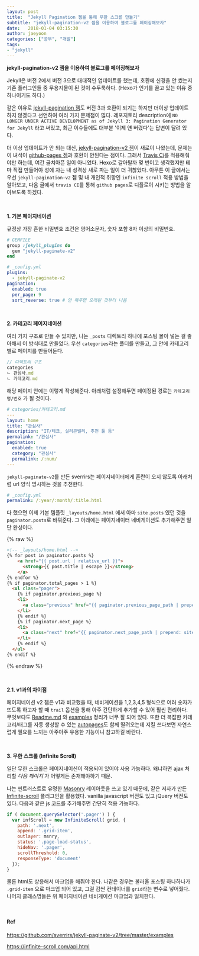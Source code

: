 ```yaml
---
layout: post
title:  "Jekyll Pagination 젬을 통해 무한 스크롤 만들기"
subtitle: "jekyll-pagination-v2 젬을 이용하여 블로그를 페이징해보자"
date:   2018-01-04 03:15:30
author: jaeyoon
categories: ["공부", "개발"]
tags:
- "jekyll"
---
```


**jekyll-pagination-v2 젬을 이용하여 블로그를 페이징해보자**

Jekyll은 버전 2에서 버전 3으로 대대적인 업데이트를 했는데, 호환에 신경을 안 썼는지 기존 플러그인들 중 무용지물이 된 것이 수두룩하다. (Hexo가 인기를 끌고 있는 이유 중 하나이기도 하다.)

같은 이유로 [jekyll-pagination 젬](https://github.com/jekyll/jekyll-paginate)도 버전 3과 호환이 되기는 하지만 더이상 업데이트하지 않겠다고 선언하여 여러 가지 문제점이 많다. 레포지토리 description에 `NO LONGER UNDER ACTIVE DEVELOPMENT as of Jekyll 3: Pagination Generator for Jekyll` 라고 써있고, 최근 이슈들에도 대부분 '이제 얜 버렸다'는 답변이 달려 있다.

더 이상 업데이트가 안 되는 대신, [jekyll-pagination-v2 젬](https://github.com/sverrirs/jekyll-paginate-v2)이 새로이 나왔는데, 문제는 이 녀석이 [github-pages 젬](https://github.com/github/pages-gem)과 호환이 안된다는 점이다. 그래서 [Travis Ci](https://travis-ci.org)를 적용해줘야만 하는데, 여간 골치아픈 일이 아니었다. Hexo로 갈아탈까 몇 번이고 생각했지만 테마 직접 만들어야 성에 차는 내 성격상 새로 파는 일이 더 귀찮았다. 아무튼 이 글에서는 우선 `jekyll-pagination-v2` 젬 및 내 개인적 취향인 `infinite scroll` 적용 방법을 알아보고, 다음 글에서 `travis CI`를 통해 `github pages`로 디플로이 시키는 방법을 알아보도록 하겠다.

<br>

**1. 기본 페이지네이션**

규정상 가장 흔한 비밀번호 조건은 영어소문자, 숫자 포함 8자 이상의 비밀번호.

```ruby
# GEMFILE
group :jekyll_plugins do
  gem "jekyll-paginate-v2"
end
```
```yaml
# _config.yml
plugins:
  - jekyll-paginate-v2
pagination:
  enabled: true
  per_page: 9
  sort_reverse: true # 안 해주면 오래된 것부터 나옴
```
<br>

**2. 카테고리 페이지네이션**

여러 가지 구조로 만들 수 있지만, 나는 `_posts` 디렉토리 하나에 포스팅 몰아 넣는 걸 좋아해서 이 방식대로 만들었다. 우선 `categories`라는 폴더를 만들고, 그 안에 카테고리별로  페이지를 만들어둔다.

```javascript
// 디렉토리 구조
categories
ㄴ 관심사.md
ㄴ 카테고리.md
```
해당 페이지 안에는 이렇게 작성해준다. 아래처럼 설정해두면 페이징된 경로는 `카테고리명/번호` 가 될 것이다.
```yaml
# categories/카테고리.md
---
layout: home
title: "관심사"
description: "IT/테크, 실리콘밸리, 추천 툴 등"
permalink: "/관심사"
pagination: 
  enabled: true
  category: "관심사"
  permalink: /:num/
---
```
`jekyll-paginate-v2`를 만든 sverrirs는 페이지네이터에게 혼란이 오지 않도록 아래처럼 url 양식 명시하는 것을 추천한다. 
```yaml
# _config.yml
permalink: /:year/:month/:title.html
```

다 했으면 이제 기본 템플릿 `_layouts/home.html` 에서 아마 `site.posts` 였던 것을 `paginator.posts`로 바꿔준다. 그 아래에는 페이지네이터 네비게이션도 추가해주면 일단 완성이다.

{% raw %}
```html
<!-- _layouts/home.html -->
{% for post in paginator.posts %}
	<a href="{{ post.url | relative_url }}">
      <strong>{{ post.title | escape }}</strong>
	</a>
{% endfor %}
{% if paginator.total_pages > 1 %}
  <ul class="pager">
    {% if paginator.previous_page %}
    <li>
      <a class="previous" href="{{ paginator.previous_page_path | prepend: site.baseurl | replace: '//', '/' }}">&larr; 이전</a>
    </li>
    {% endif %}
    {% if paginator.next_page %}
    <li>
      <a class="next" href="{{ paginator.next_page_path | prepend: site.baseurl | replace: '//', '/' }}">다음 &rarr;</a>
    </li>
    {% endif %}
  </ul>
{% endif %}
```

{% endraw %}

<br>

**2.1. v1과의 차이점** 

페이지네이션 v2 젬은 v1과 비교했을 때, 네비게이션을 1,2,3,4,5 형식으로 여러 숫자가 뜨도록 하고자 할 때 `trail` 옵션을 통해 아주 간단하게 추가할 수 있어 훨씬 편리하다. 무엇보다도 [Readme.md](https://github.com/sverrirs/jekyll-paginate-v2/blob/master/README-GENERATOR.md) 와 [examples](https://github.com/sverrirs/jekyll-paginate-v2/tree/master/examples) 정리가 너무 잘 되어 있다. 또한 더 복잡한 카테고리/태그를 자동 생성할 수 있는 [autopages](https://github.com/sverrirs/jekyll-paginate-v2/blob/master/README-AUTOPAGES.md)도 함께 딸려오는데 지킬 쓰다보면 자연스럽게 필요를 느끼는 아주아주 유용한 기능이니 참고하길 바란다.

<br>

**3. 무한 스크롤 (Infinite Scroll)**

일단 무한 스크롤은 페이지네이션이 적용되어 있어야 사용 가능하다. 왜냐하면 ajax 처리할 *다음 페이지* 가 어떻게든 존재해야하기 때문.

나는 핀트러스트로 유명한 [Masonry](https://masonry.desandro.com/) 레이아웃을 쓰고 있기 때문에, 같은 저자가 만든 [Infinite-scroll](https://infinite-scroll.com/) 플러그인을 활용했다. vanilla javascript 버전도 있고 jQuery 버전도 있다. 다음과 같은 js 코드를 추가해주면 간단히 적용 가능하다.

```javascript
if ( document.querySelector('.pager') ) {
  var infScroll = new InfiniteScroll( grid, {
    path: '.next',
    append: '.grid-item',
    outlayer: msnry,
    status: '.page-load-status',
    hideNav: '.pager',
    scrollThreshold: 0,
    responseType: 'document'
  });
}
```

물론 html도 상응해서 마크업을 해줘야 한다. 나같은 경우는 불러올 포스팅 하나하나가 `.grid-item` 으로 마크업 되어 있고, 그걸 감싼 컨테이너를 `grid`라는 변수로 넣어줬다. 나머지 클래스명들은 위 페이지네이션 네비게이션 마크업과 일치한다.

<br>

#### Ref

https://github.com/sverrirs/jekyll-paginate-v2/tree/master/examples

https://infinite-scroll.com/api.html